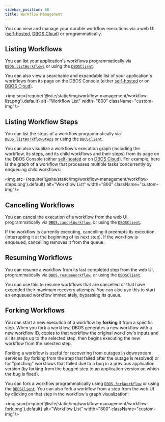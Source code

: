 ```yaml
---
sidebar_position: 60
title: Workflow Management
---
```


You can view and manage your durable workflow executions via a web UI ([self-hosted](../../production/self-hosting/workflow-management.md), [DBOS Cloud](../../production/dbos-cloud/workflow-management.md)) or programmatically.

## Listing Workflows

You can list your application's workflows programmatically via [`DBOS.listWorkflows`](../reference/methods.md#listworkflows) or using the [`DBOSClient`](../reference/client.md#listworkflows).

You can also view a searchable and expandable list of your application's workflows from its page on the DBOS Console (either [self-hosted](../../production/self-hosting/workflow-management.md) or on [DBOS Cloud](../../production/dbos-cloud/workflow-management.md)).

<img src={require('@site/static/img/workflow-management/workflow-list.png').default} alt="Workflow List" width="800" className="custom-img"/>

## Listing Workflow Steps

You can list the steps of a workflow programmatically via [`DBOS.listWorkflowSteps`](../reference/methods.md#listworkflowsteps) or using the [`DBOSClient`](../reference/client.md#listworkflowsteps).

You can also visualize a workflow's execution graph (including the workflow, its steps, and its child workflows and their steps) from its page on the DBOS Console (either [self-hosted](../../production/self-hosting/workflow-management.md) or on [DBOS Cloud](../../production/dbos-cloud/workflow-management.md)).
For example, here is the graph of a workflow that processes multiple tasks concurrently by enqueuing child workflows:

<img src={require('@site/static/img/workflow-management/workflow-steps.png').default} alt="Workflow List" width="800" className="custom-img"/>

## Cancelling Workflows

You can cancel the execution of a workflow from the web UI, programmatically via [`DBOS.cancelWorkflow`](../reference/methods.md#cancelworkflow), or using the [`DBOSClient`](../reference/client.md#cancelworkflow).

If the workflow is currently executing, cancelling it preempts its execution (interrupting it at the beginning of its next step).
If the workflow is enqueued, cancelling removes it from the queue.

## Resuming Workflows

You can resume a workflow from its last completed step from the web UI, programmatically via [`DBOS.resumeWorkflow`](../reference/methods.md#resumeworkflow), or using the [`DBOSClient`](../reference/client.md#resumeworkflow).

You can use this to resume workflows that are cancelled or that have exceeded their maximum recovery attempts.
You can also use this to start an enqueued workflow immediately, bypassing its queue.

## Forking Workflows

You can start a new execution of a workflow by **forking** it from a specific step.
When you fork a workflow, DBOS generates a new workflow with a new workflow ID, copies to that workflow the original workflow's inputs and all its steps up to the selected step, then begins executing the new workflow from the selected step.

Forking a workflow is useful for recovering from outages in downstream services (by forking from the step that failed after the outage is resolved) or for "patching" workflows that failed due to a bug in a previous application version (by forking from the bugged step to an application version on which the bug is fixed).

You can fork a workflow programmatically using [`DBOS.forkWorkflow`](../reference/methods.md#forkworkflow) or using the [`DBOSClient`](../reference/client.md#forkworkflow).
You can also fork a workflow from a step from the web UI by clicking on that step in the workflow's graph visualization:

<img src={require('@site/static/img/workflow-management/workflow-fork.png').default} alt="Workflow List" width="800" className="custom-img"/>
